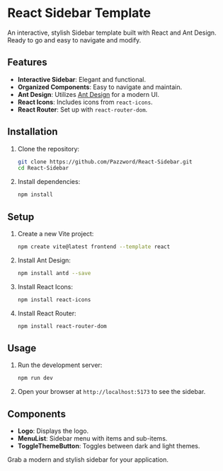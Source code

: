# React Sidebar Template

An interactive, stylish Sidebar template built with React and Ant Design. 
Ready to go and easy to navigate and modify.

## Features

- **Interactive Sidebar**: Elegant and functional.
- **Organized Components**: Easy to navigate and maintain.
- **Ant Design**: Utilizes [Ant Design](https://ant.design/) for a modern UI.
- **React Icons**: Includes icons from `react-icons`.
- **React Router**: Set up with `react-router-dom`.

## Installation

1. Clone the repository:
   ```bash
   git clone https://github.com/Pazzword/React-Sidebar.git
   cd React-Sidebar
   ```

2. Install dependencies:
   ```bash
   npm install
   ```

## Setup

1. Create a new Vite project:
   ```bash
   npm create vite@latest frontend --template react
   ```

2. Install Ant Design:
   ```bash
   npm install antd --save
   ```

3. Install React Icons:
   ```bash
   npm install react-icons
   ```

4. Install React Router:
   ```bash
   npm install react-router-dom
   ```

## Usage

1. Run the development server:
   ```bash
   npm run dev
   ```

2. Open your browser at `http://localhost:5173` to see the sidebar.

## Components

- **Logo**: Displays the logo.
- **MenuList**: Sidebar menu with items and sub-items.
- **ToggleThemeButton**: Toggles between dark and light themes.



Grab a modern and stylish sidebar for your application. 

